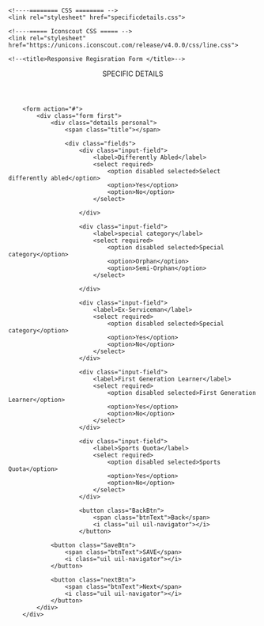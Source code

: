 <!DOCTYPE html>
<!--=== Coding by CodingLab | www.codinglabweb.com === -->
<html lang="en">
<head>
    <meta charset="UTF-8">
    <meta http-equiv="X-UA-Compatible" content="IE=edge">
    <meta name="viewport" content="width=device-width, initial-scale=1.0">
    
    <!----======== CSS ======== -->
    <link rel="stylesheet" href="specificdetails.css">
     
    <!----===== Iconscout CSS ===== -->
    <link rel="stylesheet" href="https://unicons.iconscout.com/release/v4.0.0/css/line.css">

    <!--<title>Responsive Regisration Form </title>--> 
</head>
<body>
    <div class="container">
        <header>SPECIFIC DETAILS</header>

        <form action="#">
            <div class="form first">
                <div class="details personal">
                    <span class="title"></span>

                    <div class="fields">
                        <div class="input-field">
                            <label>Differently Abled</label>
                            <select required>
                                <option disabled selected>Select differently abled</option>
                                <option>Yes</option>
                                <option>No</option>
                            </select>
                           
                        </div>

                        <div class="input-field">
                            <label>special category</label>
                            <select required>
                                <option disabled selected>Special category</option>
                                <option>Orphan</option>
                                <option>Semi-Orphan</option>
                            </select>

                        </div>

                        <div class="input-field">
                            <label>Ex-Serviceman</label>
                            <select required>
                                <option disabled selected>Special category</option>
                                <option>Yes</option>
                                <option>No</option>
                            </select>
                        </div>

                        <div class="input-field">
                            <label>First Generation Learner</label>
                            <select required>
                                <option disabled selected>First Generation Learner</option>
                                <option>Yes</option>
                                <option>No</option>
                            </select>
                        </div>

                        <div class="input-field">
                            <label>Sports Quota</label>
                            <select required>
                                <option disabled selected>Sports Quota</option>
                                <option>Yes</option>
                                <option>No</option>
                            </select>
                        </div>

                        <button class="BackBtn">
                            <span class="btnText">Back</span>
                            <i class="uil uil-navigator"></i>
                        </button>

                <button class="SaveBtn">
                    <span class="btnText">SAVE</span>
                    <i class="uil uil-navigator"></i>
                </button>
            
                <button class="nextBtn">
                    <span class="btnText">Next</span>
                    <i class="uil uil-navigator"></i>
                </button>
            </div> 
        </div>
                                    
<!--<script src="script.js"></script>-->
</body>
</html>
